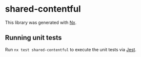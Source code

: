 # shared-contentful

This library was generated with [Nx](https://nx.dev).

## Running unit tests

Run `nx test shared-contentful` to execute the unit tests via [Jest](https://jestjs.io).
